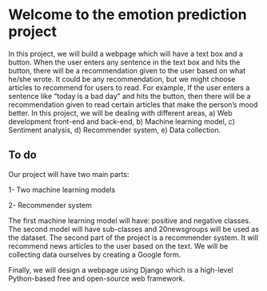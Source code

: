 # Welcome to the emotion prediction project

In this project, we will build a webpage which will have a text box and a button. When the user enters any sentence in the text box and hits the button, there will be a recommendation given to the user based on what he/she wrote. It could be any recommendation, but we might choose articles to recommend for users to read. For example, If the user enters a sentence like “today is a bad day” and hits the button, then there will be a recommendation given to read certain articles that make the person’s mood better. 
In this project, we will be dealing with different areas, a) Web development front-end and back-end, b) Machine learning model, c) Sentiment analysis, d) Recommender system, e) Data collection. 

## To do

Our project will have two main parts: 

1-	Two machine learning models

2-	Recommender system

The first machine learning model will have: positive and negative classes. The second model will have sub-classes and 20newsgroups will be used as the dataset. The second part of the project is a recommender system. It will recommend news articles to the user based on the text. We will be collecting data ourselves by creating a Google form. 

Finally, we will design a webpage using Django which is a high-level Python-based free and open-source web framework.


